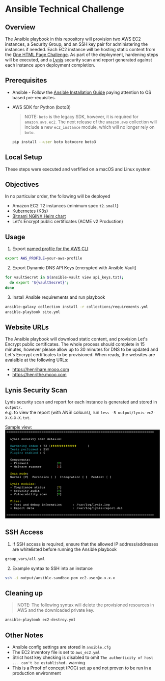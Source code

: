 # Ansible Technical Challenge

## Overview

The Ansible playbook in this repository will provision two AWS EC2 instances, a Security Group, and an SSH key pair for administering the instances if needed.
Each EC2 instance will be hosting static content from the [One HTML Page Challenge](https://onehtmlpagechallenge.com/).
As part of the deployment, hardening steps will be executed, and a [Lynis](https://cisofy.com/lynis/) security scan and report generated against each instance upon deployment completion.

## Prerequisites

* Ansible - Follow the [Ansible Installation Guide](https://docs.ansible.com/ansible/latest/installation_guide/intro_installation.html) paying attention to OS based pre-requisites.
* AWS SDK for Python (boto3)
  > NOTE: `boto` is the legacy SDK, however, it is required for `amazon.aws.ec2`. The next release of the `amazon.aws` collection will include a new `ec2_instance` module, which will no longer rely on `boto`.

  ```bash
  pip install --user boto botocore boto3
  ```

## Local Setup

These steps were executed and verfified on a macOS and Linux system

## Objectives

In no particular order, the following will be deployed 
- Amazon EC2 T2 instances (minimum spec `t2.small`)
- Kubernetes (K3s)
- [Bitnami NGINX Helm chart](https://github.com/bitnami/charts/tree/master/bitnami/nginx)
- Let's Encrypt public certificates (ACME v2 Production)

## Usage

1. Export [named profile for the AWS CLI](https://docs.aws.amazon.com/cli/latest/userguide/cli-configure-profiles.html)

```bash
export AWS_PROFILE=your-aws-profile
```

2. Export Dynamic DNS API Keys (encrypted with Ansible Vault)

```bash
for vaultSecret in $(ansible-vault view api_keys.txt); 
  do export "${vaultSecret}";
done
```

3. Install Ansible requirements and run playbook

```bash
ansible-galaxy collection install -r collections/requirements.yml
ansible-playbook site.yml
```

## Website URLs

The Ansible playbook will download static content, and provision Let's Encrypt public certificates. The whole process should complete in 15 minutes, however please allow up to 30 minutes for DNS to be updated and Let's Encrypt certificates to be provisioned. When ready, the websites are avaialble at the following URLs:

- https://henrihare.mooo.com
- https://henrithe.mooo.com

## Lynis Security Scan

Lynis security scan and report for each instance is generated and stored in `output/`.  
e.g. to view the report (with ANSI colours), run `less -R output/lynis-ec2-X-X-X-X.txt`.  

Sample view:  
![Lynis Scan](images/lynis-scan.png)

## SSH Access

1. If SSH access is required, ensure that the allowed IP address/addresses are whitelisted before running the Ansible playbook

```bash
group_vars/all.yml
```

2. Example syntax to SSH into an instance

```bash
ssh -i output/ansible-sandbox.pem ec2-user@x.x.x.x
```

## Cleaning up

> NOTE: The following syntax will delete the provisioned resources in AWS and the downloaded private key.

```bash
ansible-playbook ec2-destroy.yml
```

## Other Notes

* Ansible config settings are stored in `ansible.cfg`
* The EC2 inventory file is set to `aws_ec2.yml`
* Strict host key checking is disabled to omit `The authenticity of host ... can't be established.` warning
* This is a Proof of concept (POC) set up and not proven to be run in a production environment
